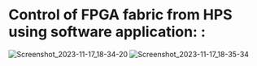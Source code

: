 # Control of FPGA fabric from HPS using software application: : 
![Screenshot_2023-11-17_18-34-20](https://github.com/velicharlagokulkumar/quartus/assets/104726431/8e2e9861-6752-4c9c-baa6-a675e4008d1f)
![Screenshot_2023-11-17_18-35-34](https://github.com/velicharlagokulkumar/quartus/assets/104726431/176f8666-5271-43fa-919a-08846522add7)

